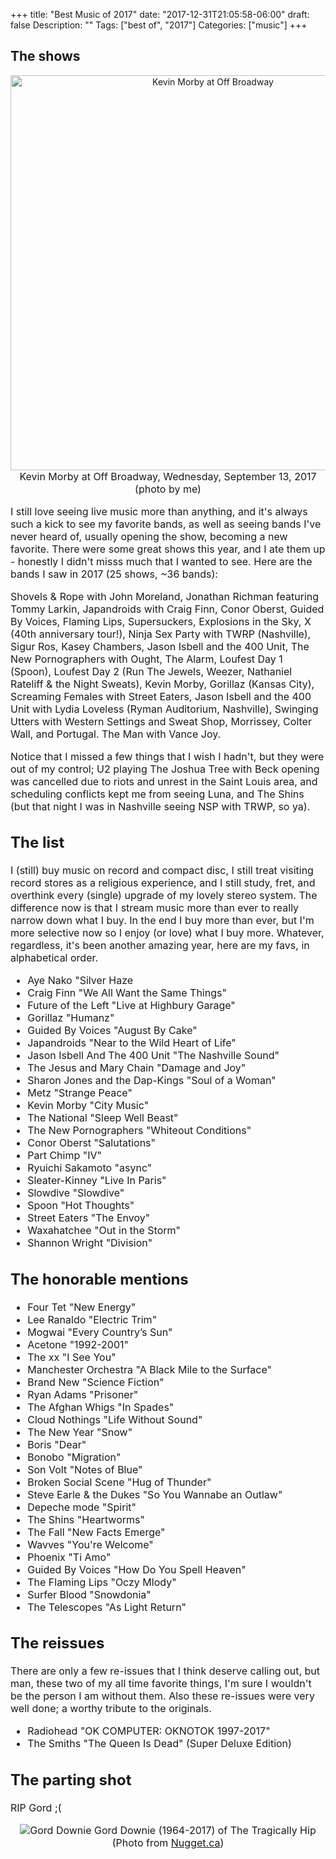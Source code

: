 +++
title: "Best Music of 2017"
date: "2017-12-31T21:05:58-06:00"
draft: false
Description: ""
Tags: ["best of", "2017"]
Categories: ["music"]
+++

## The shows

<p align="center"><img width="632" src="/2017/best/kevin_morby_offbroadway.jpg" alt="Kevin Morby at Off Broadway">
<font size="3">Kevin Morby at Off Broadway, Wednesday, September 13, 2017 (photo by me)</p>

I still love seeing live music more than anything, and it's always such a kick to see my favorite bands, as well as seeing bands I've never heard of, usually opening the show, becoming a new favorite. There were some great shows this year, and I ate them up - honestly I didn't misss much that I wanted to see. Here are the bands I saw in 2017 (25 shows, ~36 bands):

Shovels & Rope with John Moreland, Jonathan Richman featuring Tommy Larkin, Japandroids with Craig Finn, Conor Oberst, Guided By Voices, Flaming Lips, Supersuckers, Explosions in the Sky, X (40th anniversary tour!), Ninja Sex Party with TWRP (Nashville), Sigur Ros, Kasey Chambers, Jason Isbell and the 400 Unit, The New Pornographers with Ought, The Alarm, Loufest Day 1 (Spoon), Loufest Day 2 (Run The Jewels, Weezer, Nathaniel Rateliff & the Night Sweats), Kevin Morby, Gorillaz (Kansas City), Screaming Females with Street Eaters, Jason Isbell and the 400 Unit with Lydia Loveless (Ryman Auditorium, Nashville), Swinging Utters with Western Settings and Sweat Shop, Morrissey, Colter Wall, and Portugal. The Man with Vance Joy.

Notice that I missed a few things that I wish I hadn't, but they were out of my control; U2 playing The Joshua Tree with Beck opening was cancelled due to riots and unrest in the Saint Louis area, and scheduling conflicts kept me from seeing Luna, and The Shins (but that night I was in Nashville seeing NSP with TRWP, so ya).

## The list

I (still) buy music on record and compact disc, I still treat visiting record stores as a religious experience, and I still study, fret, and overthink every (single) upgrade of my lovely stereo system. The difference now is that I stream music more than ever to really narrow down what I buy. In the end I buy more than ever, but I'm more selective now so I enjoy (or love) what I buy more. Whatever, regardless, it's been another amazing year, here are my favs, in alphabetical order.

* Aye Nako "Silver Haze
* Craig Finn "We All Want the Same Things"
* Future of the Left "Live at Highbury Garage"
* Gorillaz "Humanz"
* Guided By Voices "August By Cake"
* Japandroids "Near to the Wild Heart of Life"
* Jason Isbell And The 400 Unit "The Nashville Sound"
* The Jesus and Mary Chain "Damage and Joy"
* Sharon Jones and the Dap-Kings "Soul of a Woman"
* Metz "Strange Peace"
* Kevin Morby "City Music"
* The National "Sleep Well Beast"
* The New Pornographers "Whiteout Conditions"
* Conor Oberst "Salutations"
* Part Chimp "IV"
* Ryuichi Sakamoto "async"
* Sleater-Kinney "Live In Paris"
* Slowdive "Slowdive"
* Spoon "Hot Thoughts"
* Street Eaters "The Envoy"
* Waxahatchee "Out in the Storm"
* Shannon Wright "Division"

## The honorable mentions

* Four Tet "New Energy"
* Lee Ranaldo "Electric Trim"
* Mogwai "Every Country’s Sun"
* Acetone "1992-2001"
* The xx "I See You"
* Manchester Orchestra "A Black Mile to the Surface"
* Brand New "Science Fiction"
* Ryan Adams "Prisoner"
* The Afghan Whigs "In Spades"
* Cloud Nothings "Life Without Sound"
* The New Year "Snow"
* Boris "Dear"
* Bonobo "Migration"
* Son Volt "Notes of Blue"
* Broken Social Scene "Hug of Thunder"
* Steve Earle & the Dukes "So You Wannabe an Outlaw"
* Depeche mode "Spirit"
* The Shins "Heartworms"
* The Fall "New Facts Emerge"
* Wavves "You're Welcome"
* Phoenix "Ti Amo"
* Guided By Voices "How Do You Spell Heaven"
* The Flaming Lips "Oczy Mlody"
* Surfer Blood "Snowdonia"
* The Telescopes "As Light Return"

## The reissues

There are only a few re-issues that I think deserve calling out, but man, these two of my all time favorite things, I'm sure I wouldn't be the person I am without them. Also these re-issues were very well done; a worthy tribute to the originals.

* Radiohead "OK COMPUTER: OKNOTOK 1997-2017"
* The Smiths "The Queen Is Dead" (Super Deluxe Edition)

## The parting shot

RIP Gord ;(

<p align="center"><img src="/2017/best/gord.jpg" alt="Gord Downie">
<font size="3">Gord Downie (1964-2017) of The Tragically Hip<br />
(Photo from <a href="http://www.nugget.ca/2016/08/18/memorial-gardens-to-host-up-to-4000-hip-fans">Nugget.ca</a>)</p>
